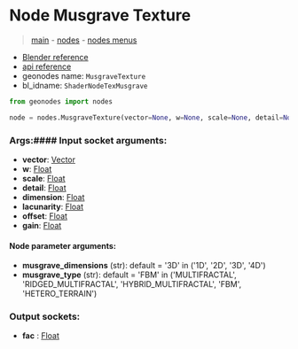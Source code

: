 # Node Musgrave Texture

> [main](../structure.md) - [nodes](nodes.md) - [nodes menus](nodes_menus.md)

- [Blender reference](https://docs.blender.org/manual/en/latest/modeling/geometry_nodes/texture/musgrave.html)
- [api reference](https://docs.blender.org/api/current/bpy.types.ShaderNodeTexMusgrave.html)
- geonodes name: `MusgraveTexture`
- bl_idname: `ShaderNodeTexMusgrave`

```python
from geonodes import nodes

node = nodes.MusgraveTexture(vector=None, w=None, scale=None, detail=None, dimension=None, lacunarity=None, offset=None, gain=None, musgrave_dimensions='3D', musgrave_type='FBM')
```

### Args:#### Input socket arguments:

- **vector**: [Vector](Vector.md)
- **w**: [Float](Float.md)
- **scale**: [Float](Float.md)
- **detail**: [Float](Float.md)
- **dimension**: [Float](Float.md)
- **lacunarity**: [Float](Float.md)
- **offset**: [Float](Float.md)
- **gain**: [Float](Float.md)

#### Node parameter arguments:

- **musgrave_dimensions** (str): default = '3D' in ('1D', '2D', '3D', '4D')
- **musgrave_type** (str): default = 'FBM' in ('MULTIFRACTAL', 'RIDGED_MULTIFRACTAL', 'HYBRID_MULTIFRACTAL', 'FBM', 'HETERO_TERRAIN')

### Output sockets:

- **fac** : [Float](Float.md)

